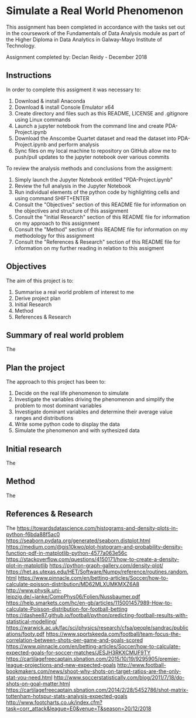 # Simulate a Real World Phenomenon

This assignment has been completed in accordance with the tasks set out in the coursework of the Fundamentals of Data Analysis module as part of the Higher Diploma in Data Analytics in Galway-Mayo Institute of Technology.

Assignment completed by:
Declan Reidy - December 2018


## Instructions
In order to complete this assigment it was necessary to:
1. Download & install Anaconda
2. Download & install Console Emulator x64
3. Create directory and files such as this README, LICENSE and .gitignore using Linux commands
4. Launch a jupyter notebook from the command line and create PDA-Project.ipynb
5. Download the Anscombe Quartet dataset and read the dataset into PDA-Project.ipynb and perform analysis
6. Sync files on my local machine to repository on GitHub allow me to push/pull updates to the jupyter notebook over various commits

To review the analysis methods and conclusions from the assigment:
1. Simply launch the Jupyter Notebook entitled "PDA-Project.ipynb"
2. Review the full analysis in the Jupyter Notebook
3. Run individual elements of the python code by highlighting cells and using command SHIFT+ENTER
4. Consult the "Objectives" section of this README file for information on the objectives and structure of this assignment
5. Consult the "Initial Research" section of this README file for information on my approach to this assignment
6. Consult the "Method" section of this README file for information on my methodology for this assignment
7. Consult the "References & Research" section of this README file for information on my further reading in relation to this assigment

## Objectives
The aim of this project is to:
1. Summarise a real world problem of interest to me
2. Derive project plan
3. Initial Research
4. Method
5. References & Research

## Summary of real world problem
The

## Plan the project
The approach to this project has been to:

1. Decide on the real life phenomenon to simulate
2. Investigate the variables driving the phenomenon and simplify the problem to most dominant variables
3. Investigate dominant variables and determine their average value ranges and distributions
4. Write some python code to display the data
5. Simulate the phenomenon and with sythesized data

## Initial research
The

## Method
The

## References & Research
The
https://towardsdatascience.com/histograms-and-density-plots-in-python-f6bda88f5ac0
https://seaborn.pydata.org/generated/seaborn.distplot.html
https://medium.com/@gis10kwo/plot-histogram-and-probability-density-function-pdf-in-matplotlib-python-4577a063e56c
https://stackoverflow.com/questions/4150171/how-to-create-a-density-plot-in-matplotlib
https://python-graph-gallery.com/density-plot/
https://het.as.utexas.edu/HET/Software/Numpy/reference/routines.random.html
https://www.pinnacle.com/en/betting-articles/Soccer/how-to-calculate-poisson-distribution/MD62MLXUMKMXZ6A8
http://www.physik.uni-leipzig.de/~janke/CompPhys06/Folien/Nussbaumer.pdf
https://help.smarkets.com/hc/en-gb/articles/115001457989-How-to-calculate-Poisson-distribution-for-football-betting
https://dashee87.github.io/football/python/predicting-football-results-with-statistical-modelling/
https://warwick.ac.uk/fac/sci/physics/research/cfsa/people/sandrac/publications/footy.pdf
https://www.sportskeeda.com/football/team-focus-the-correlation-between-shots-per-game-and-goals-scored
https://www.pinnacle.com/en/betting-articles/Soccer/how-to-calculate-expected-goals-for-soccer-matches/JESJH3RKXCMUF9TY
https://cartilagefreecaptain.sbnation.com/2015/10/19/9295905/premier-league-projections-and-new-expected-goals
http://www.football-bookmakers.com/news/shoot-why-shots-on-target-ratios-are-the-only-stat-you-need.html
http://www.soccerstatistically.com/blog/2011/7/18/do-shots-on-goal-matter.html
https://cartilagefreecaptain.sbnation.com/2014/2/28/5452786/shot-matrix-tottenham-hotspur-stats-analysis-expected-goals
http://www.footcharts.co.uk/index.cfm?task=corr_attack&league=E0&venue=T&season=20/12/2018
